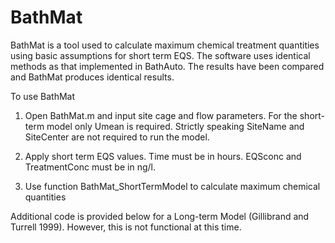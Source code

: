# BathMat
BathMat is a tool used to calculate maximum chemical treatment quantities using basic assumptions for short term EQS. The software uses identical methods as that implemented in BathAuto. The results have been compared and BathMat produces identical results. 


To use BathMat

1. Open BathMat.m and input site cage and flow parameters. For the short-term model only Umean is required. Strictly speaking SiteName and SiteCenter are not required to run the model.

2. Apply short term EQS values. Time must be in hours. EQSconc and TreatmentConc must be in ng/l.
 
3. Use function BathMat_ShortTermModel to calculate maximum chemical quantities


Additional code is provided below for a Long-term Model (Gillibrand and Turrell 1999). However, this is not functional at this time. 
